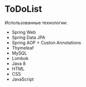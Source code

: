 # ToDoList
Использованные технологии:
- Spring Web
- Spring Data JPA
- Spring AOP + Custon Annotations
- Thymeleaf
- MySQL
- Lombok
- Java 8
- HTML
- CSS
- JavaScript
